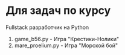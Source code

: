 # Для задач по курсу
Fullstack разработчик на Python

1. game_b56.py - Игра "Крестики-Нолики"
2. mare_proelium.py - Игра "Морской бой"
